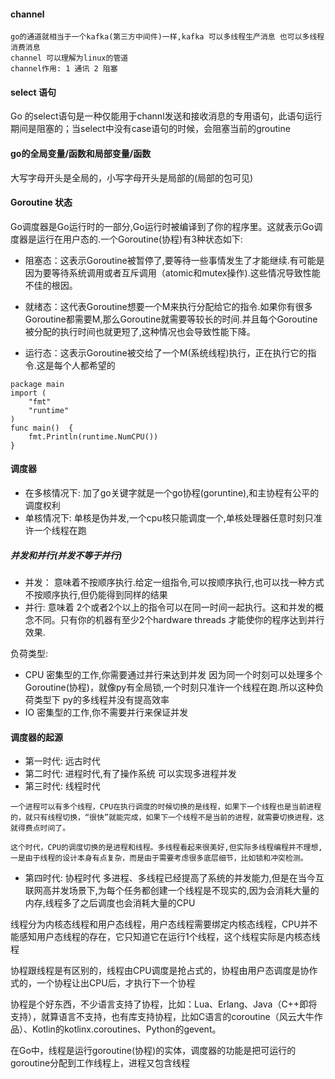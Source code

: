 #### channel
	go的通道就相当于一个kafka(第三方中间件)一样,kafka 可以多线程生产消息 也可以多线程消费消息
	channel 可以理解为linux的管道
	channel作用: 1 通讯 2 阻塞

#### select 语句
Go 的select语句是一种仅能用于channl发送和接收消息的专用语句，此语句运行期间是阻塞的；当select中没有case语句的时候，会阻塞当前的groutine

#### go的全局变量/函数和局部变量/函数
大写字母开头是全局的，小写字母开头是局部的(局部的包可见)	

#### Goroutine 状态
Go调度器是Go运行时的一部分,Go运行时被编译到了你的程序里。这就表示Go调度器是运行在用户态的.一个Goroutine(协程)有3种状态如下:

* 阻塞态：这表示Goroutine被暂停了,要等待一些事情发生了才能继续.有可能是因为要等待系统调用或者互斥调用（atomic和mutex操作).这些情况导致性能不佳的根因。

* 就绪态：这代表Goroutine想要一个M来执行分配给它的指令.如果你有很多Goroutine都需要M,那么Goroutine就需要等较长的时间.并且每个Goroutine被分配的执行时间也就更短了,这种情况也会导致性能下降。

* 运行态：这表示Goroutine被交给了一个M(系统线程)执行，正在执行它的指令.这是每个人都希望的
```
package main
import (
	"fmt"
	"runtime"
)
func main()  {
	fmt.Println(runtime.NumCPU())
}
```

#### 调度器
* 在多核情况下:
	加了go关键字就是一个go协程(goruntine),和主协程有公平的调度权利
* 单核情况下:
	单核是伪并发,一个cpu核只能调度一个,单核处理器任意时刻只准许一个线程在跑


##### 并发和并行(并发不等于并行)
* 并发： 意味着不按顺序执行.给定一组指令,可以按顺序执行,也可以找一种方式不按顺序执行,但仍能得到同样的结果
* 并行: 意味着 2个或者2个以上的指令可以在同一时间一起执行。这和并发的概念不同。只有你的机器有至少2个hardware threads 才能使你的程序达到并行效果.

负荷类型:
* CPU 密集型的工作,你需要通过并行来达到并发
	因为同一个时刻可以处理多个Goroutine(协程)，就像py有全局锁,一个时刻只准许一个线程在跑.所以这种负荷类型下
	py的多线程并没有提高效率
* IO 密集型的工作,你不需要并行来保证并发

#### 调度器的起源
* 第一时代: 远古时代
* 第二时代: 进程时代,有了操作系统 可以实现多进程并发
* 第三时代: 线程时代
```
一个进程可以有多个线程，CPU在执行调度的时候切换的是线程，如果下一个线程也是当前进程的，就只有线程切换，“很快”就能完成，如果下一个线程不是当前的进程，就需要切换进程，这就得费点时间了。

这个时代，CPU的调度切换的是进程和线程。多线程看起来很美好,但实际多线程编程并不理想,一是由于线程的设计本身有点复杂，而是由于需要考虑很多底层细节，比如锁和冲突检测。
```

* 第四时代: 协程时代
多进程、多线程已经提高了系统的并发能力,但是在当今互联网高并发场景下,为每个任务都创建一个线程是不现实的,因为会消耗大量的内存,线程多了之后调度也会消耗大量的CPU

线程分为内核态线程和用户态线程，用户态线程需要绑定内核态线程，CPU并不能感知用户态线程的存在，它只知道它在运行1个线程，这个线程实际是内核态线程

协程跟线程是有区别的，线程由CPU调度是抢占式的，协程由用户态调度是协作式的，一个协程让出CPU后，才执行下一个协程

协程是个好东西，不少语言支持了协程，比如：Lua、Erlang、Java（C++即将支持），就算语言不支持，也有库支持协程，比如C语言的coroutine（风云大牛作品）、Kotlin的kotlinx.coroutines、Python的gevent。

在Go中，线程是运行goroutine(协程)的实体，调度器的功能是把可运行的goroutine分配到工作线程上，进程又包含线程

